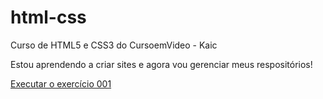 # html-css
 Curso de HTML5 e CSS3 do CursoemVideo - Kaic

 Estou aprendendo a criar sites e agora vou gerenciar meus respositórios!

 <a href="https://kaicsoares.github.io/html-css/exercicios/ex001/index.html" target="_blanck">Executar o exercício 001</a>